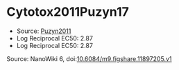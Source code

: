 <a name="material" />

# Cytotox2011Puzyn17
<script type="application/ld+json">
  {
    "@context": "https://schema.org/",
    "@type": "ChemicalSubstance",
    "@id": "https://egonw.github.io/nanowiki/nanowiki17.html#material",
    "http://purl.org/dc/terms/conformsTo":
      {
        "@type": "CreativeWork",
        "@id": "https://bioschemas.org/profiles/ChemicalSubstance/0.4-RELEASE/"
      },
    "identfier": "17",
    "name": "Cytotox2011Puzyn17",
    "url": "https://egonw.github.io/nanowiki/nanowiki17.html#material",
    "sameAs": "http://127.0.0.1/mediawiki/index.php/Special:URIResolver/Cytotox2011Puzyn17"
  }
</script>


* Source: [Puzyn2011](articlePuzyn2011.md)
* Log Reciprocal EC50: 2.87 
* Log Reciprocal EC50: 2.87 


Source: NanoWiki 6, doi:[10.6084/m9.figshare.11897205.v1](https://doi.org/10.6084/m9.figshare.11897205.v1)
